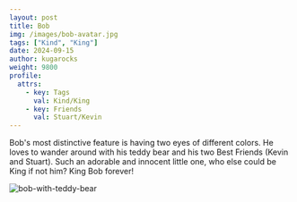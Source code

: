 ```yaml
---
layout: post
title: Bob
img: /images/bob-avatar.jpg
tags: ["Kind", "King"]
date: 2024-09-15
author: kugarocks
weight: 9800
profile:
  attrs:
    - key: Tags
      val: Kind/King
    - key: Friends
      val: Stuart/Kevin
---
```


Bob's most distinctive feature is having two eyes of different colors.
He loves to wander around with his teddy bear and his two Best Friends (Kevin and Stuart).
Such an adorable and innocent little one, who else could be King if not him? King Bob forever!

![bob-with-teddy-bear](/images/bob-with-teddy-bear.jpg)
